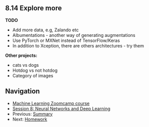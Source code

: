 ## 8.14 Explore more

**TODO**

- Add more data, e.g, Zalando etc
- Albumentations - another way of generating augmentations
- Use PyTorch or MXNet instead of TensorFlow/Keras
- In addition to Xception, there are others architectures - try them

**Other projects:**

- cats vs dogs
- Hotdog vs not hotdog
- Category of images

## Navigation

* [Machine Learning Zoomcamp course](../)
* [Session 8: Neural Networks and Deep Learning](./)
* Previous: [Summary](13-summary.md)
* Next: [Homework](homework.md)